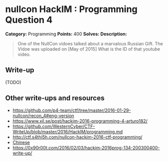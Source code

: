 # nullcon HackIM : Programming Question 4

**Category:** Programming
**Points:** 400
**Solves:**
**Description:**

> One of the NullCon vidoes talked about a marvalous Russian Gift. The Vidoe was uploaded on [May of 2015] What is the ID of that youtube video.


## Write-up

(TODO)

## Other write-ups and resources

* <https://github.com/p4-team/ctf/tree/master/2016-01-29-nullcon/recon_4#eng-version>
* <https://www.xil.se/post/hackim-2016-programming-4-arturo182/>
* <https://github.com/WesternCyber/CTF-WriteUp/blob/master/2016/HackIM/programming.md>
* <http://ctf.s4thi5h.com/nullcon-hackim-2016-ctf-programming/>
* [Chinese](http://www.cnblogs.com/Christmas/p/5176439.html)
* <https://0x90r00t.com/2016/02/03/hackim-2016prog-134-200300400-write-up/>
